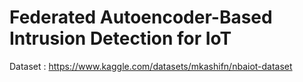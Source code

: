 # Federated Autoencoder-Based Intrusion Detection for IoT
Dataset : https://www.kaggle.com/datasets/mkashifn/nbaiot-dataset
